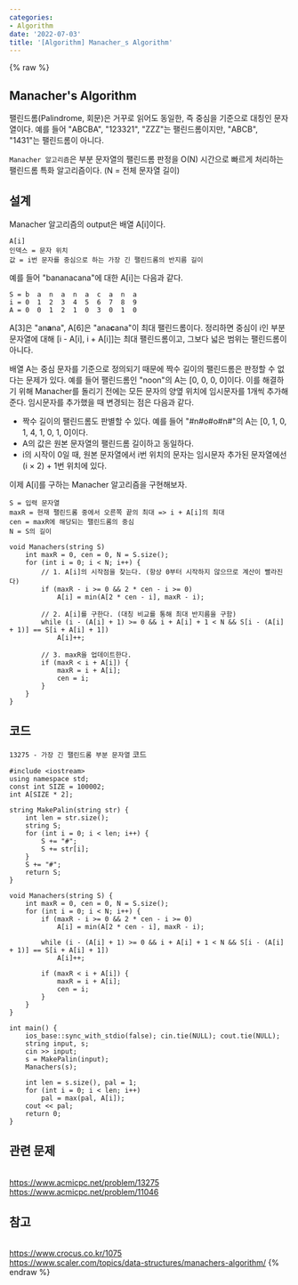 ```yaml
---
categories:
- Algorithm
date: '2022-07-03'
title: '[Algorithm] Manacher_s Algorithm'
---
```


{% raw %}
## Manacher's Algorithm
팰린드롬(Palindrome, 회문)은 거꾸로 읽어도 동일한, 즉 중심을 기준으로 대칭인 문자열이다. 예를 들어 "ABCBA", "123321", "ZZZ"는 팰린드롬이지만, "ABCB", "1431"는 팰린드롬이 아니다.

`Manacher 알고리즘`은 부분 문자열의 팰린드롬 판정을 O(N) 시간으로 빠르게 처리하는 팰린드롬 특화 알고리즘이다. (N = 전체 문자열 길이)

## 설계
Manacher 알고리즘의 output은 배열 A[i]이다.
```
A[i]
인덱스 = 문자 위치
값 = i번 문자를 중심으로 하는 가장 긴 팰린드롬의 반지름 길이
```

예를 들어 "bananacana"에 대한 A[i]는 다음과 같다.
```
S = b  a  n  a  n  a  c  a  n  a
i = 0  1  2  3  4  5  6  7  8  9
A = 0  0  1  2  1  0  3  0  1  0
```
A[3]은 "an**a**na", A[6]은 "ana**c**ana"이 최대 팰린드롬이다. 정리하면 중심이 i인 부분 문자열에 대해 [i - A[i], i + A[i]]는 최대 팰린드롬이고, 그보다 넓은 범위는 팰린드롬이 아니다.

배열 A는 중심 문자를 기준으로 정의되기 때문에 짝수 길이의 팰린드롬은 판정할 수 없다는 문제가 있다. 예를 들어 팰린드롬인 "noon"의 A는 [0, 0, 0, 0]이다. 이를 해결하기 위해 Manacher를 돌리기 전에는 모든 문자의 양옆 위치에 임시문자를 1개씩 추가해준다. 임시문자를 추가했을 때 변경되는 점은 다음과 같다.
- 짝수 길이의 팰린드롬도 판별할 수 있다. 예를 들어 "#n#o#o#n#"의 A는 [0, 1, 0, 1, 4, 1, 0, 1, 0]이다.
- A의 값은 원본 문자열의 팰린드롬 길이하고 동일하다.
- i의 시작이 0일 때, 원본 문자열에서 i번 위치의 문자는 임시문자 추가된 문자열에선 (i × 2) + 1번 위치에 있다.

이제 A[i]를 구하는 Manacher 알고리즘을 구현해보자.
```
S = 입력 문자열
maxR = 현재 팰린드롬 중에서 오른쪽 끝의 최대 => i + A[i]의 최대
cen = maxR에 해당되는 팰린드롬의 중심
N = S의 길이

void Manachers(string S)
	int maxR = 0, cen = 0, N = S.size();
	for (int i = 0; i < N; i++) {
		// 1. A[i]의 시작점을 찾는다. (항상 0부터 시작하지 않으므로 계산이 빨라진다)
		if (maxR - i >= 0 && 2 * cen - i >= 0)
			A[i] = min(A[2 * cen - i], maxR - i);

		// 2. A[i]를 구한다. (대칭 비교를 통해 최대 반지름을 구함)
		while (i - (A[i] + 1) >= 0 && i + A[i] + 1 < N && S[i - (A[i] + 1)] == S[i + A[i] + 1])
			A[i]++;

		// 3. maxR을 업데이트한다.
		if (maxR < i + A[i]) {
			maxR = i + A[i];
			cen = i;
		}
	}
}
```

## 코드
`13275 - 가장 긴 팰린드롬 부분 문자열` 코드
```
#include <iostream>
using namespace std;
const int SIZE = 100002;
int A[SIZE * 2];

string MakePalin(string str) {
	int len = str.size();
	string S;
	for (int i = 0; i < len; i++) {
		S += "#";
		S += str[i];
	}
	S += "#";
	return S;
}

void Manachers(string S) {
	int maxR = 0, cen = 0, N = S.size();
	for (int i = 0; i < N; i++) {
		if (maxR - i >= 0 && 2 * cen - i >= 0)
			A[i] = min(A[2 * cen - i], maxR - i);

		while (i - (A[i] + 1) >= 0 && i + A[i] + 1 < N && S[i - (A[i] + 1)] == S[i + A[i] + 1])
			A[i]++;

		if (maxR < i + A[i]) {
			maxR = i + A[i];
			cen = i;
		}
	}
}

int main() {
	ios_base::sync_with_stdio(false); cin.tie(NULL); cout.tie(NULL);
	string input, s;
	cin >> input;
	s = MakePalin(input);
	Manachers(s);

	int len = s.size(), pal = 1;
	for (int i = 0; i < len; i++)
		pal = max(pal, A[i]);
	cout << pal;
	return 0;
}
```

## 관련 문제
<br>https://www.acmicpc.net/problem/13275
<br>https://www.acmicpc.net/problem/11046

## 참고
<br>https://www.crocus.co.kr/1075
<br>https://www.scaler.com/topics/data-structures/manachers-algorithm/
{% endraw %}